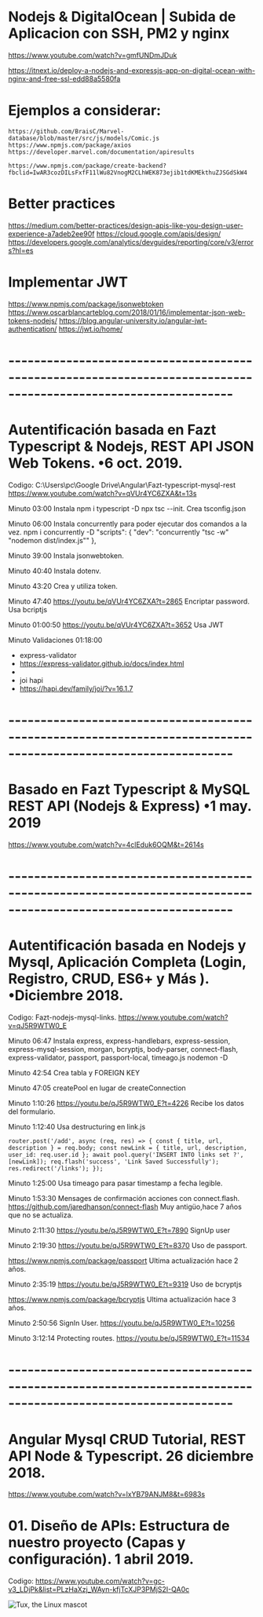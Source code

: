 # Nodejs & DigitalOcean | Subida de Aplicacion con SSH, PM2 y nginx
https://www.youtube.com/watch?v=gmfUNDmJDuk

https://itnext.io/deploy-a-nodejs-and-expressjs-app-on-digital-ocean-with-nginx-and-free-ssl-edd88a5580fa






# Ejemplos a considerar:
    https://github.com/BraisC/Marvel-database/blob/master/src/js/models/Comic.js
    https://www.npmjs.com/package/axios
    https://developer.marvel.com/documentation/apiresults

    https://www.npmjs.com/package/create-backend?fbclid=IwAR3cozDILsFxfF11lWu82VnogM2CLhWEK873ejib1tdKMEkthuZJSGdSkW4



# Better practices
https://medium.com/better-practices/design-apis-like-you-design-user-experience-a7adeb2ee90f
https://cloud.google.com/apis/design/
https://developers.google.com/analytics/devguides/reporting/core/v3/errors?hl=es


# Implementar JWT
https://www.npmjs.com/package/jsonwebtoken
https://www.oscarblancarteblog.com/2018/01/16/implementar-json-web-tokens-nodejs/
https://blog.angular-university.io/angular-jwt-authentication/
https://jwt.io/home/
# ---------------------------------------------------------------------------------------------------------------

# Autentificación basada en Fazt Typescript & Nodejs, REST API JSON Web Tokens. •6 oct. 2019.
Codigo: C:\Users\pc\Google Drive\Angular\Fazt-typescript-mysql-rest
https://www.youtube.com/watch?v=qVUr4YC6ZXA&t=13s

Minuto 03:00
Instala npm i typescript -D
npx tsc --init. 
Crea tsconfig.json

Minuto 06:00 
Instala concurrently para poder ejecutar dos comandos a la vez.
npm i concurrently -D
"scripts": {
    "dev": "concurrently \"tsc -w\" \"nodemon dist/index.js\""
  },

Minuto 39:00
 Instala jsonwebtoken.

 Minuto 40:40
 Instala dotenv.

 Minuto 43:20
 Crea y utiliza token.

Minuto 47:40 https://youtu.be/qVUr4YC6ZXA?t=2865
Encriptar password.
Usa bcriptjs

Minuto 01:00:50 https://youtu.be/qVUr4YC6ZXA?t=3652
Usa JWT

Minuto Validaciones 01:18:00
- express-validator
- https://express-validator.github.io/docs/index.html
- 
- joi hapi
- https://hapi.dev/family/joi/?v=16.1.7
# ---------------------------------------------------------------------------------------------------------------

# Basado en Fazt Typescript & MySQL REST API (Nodejs & Express) •1 may. 2019
https://www.youtube.com/watch?v=4clEduk6OQM&t=2614s
# ---------------------------------------------------------------------------------------------------------------

# Autentificación basada en Nodejs y Mysql, Aplicación Completa (Login, Registro, CRUD, ES6+ y Más ). •Diciembre 2018.
Codigo: Fazt-nodejs-mysql-links.
https://www.youtube.com/watch?v=qJ5R9WTW0_E

Minuto 06:47 
Instala express, express-handlebars, express-session, express-mysql-session, morgan,
bcryptjs, body-parser, connect-flash, express-validator, passport, passport-local, timeago.js
nodemon -D

Minuto 42:54
Crea tabla y FOREIGN KEY

Minuto 47:05
createPool en lugar de createConnection

Minuto 1:10:26 https://youtu.be/qJ5R9WTW0_E?t=4226
Recibe los datos del formulario.

Minuto 1:12:40
Usa destructuring en link.js

`router.post('/add', async (req, res) => {
    const { title, url, description } = req.body;
    const newLink = {
        title,
        url,
        description,
        user_id: req.user.id
    };
    await pool.query('INSERT INTO links set ?', [newLink]);
    req.flash('success', 'Link Saved Successfully');
    res.redirect('/links');
});`

Minuto 1:25:00
Usa timeago para pasar timestamp a fecha legible.

Minuto 1:53:30 
Mensages de confirmación acciones con connect.flash.
https://github.com/jaredhanson/connect-flash
Muy antigüo,hace 7 años que no se actualiza.


 Minuto 2:11:30 https://youtu.be/qJ5R9WTW0_E?t=7890
SignUp user

 Minuto 2:19:30 https://youtu.be/qJ5R9WTW0_E?t=8370
Uso de passport.

https://www.npmjs.com/package/passport
Ultima actualización hace 2 años.

 Minuto 2:35:19 https://youtu.be/qJ5R9WTW0_E?t=9319
Uso de bcryptjs

https://www.npmjs.com/package/bcryptjs
Ultima actualización hace 3 años.

Minuto 2:50:56 SignIn User.  https://youtu.be/qJ5R9WTW0_E?t=10256

Minuto 3:12:14 Protecting routes. https://youtu.be/qJ5R9WTW0_E?t=11534
# ---------------------------------------------------------------------------------------------------------------

# Angular Mysql CRUD Tutorial, REST API Node & Typescript. 26 diciembre 2018.
https://www.youtube.com/watch?v=lxYB79ANJM8&t=6983s

# 01. Diseño de APIs: Estructura de nuestro proyecto (Capas y configuración). 1 abril 2019.
Codigo: 
https://www.youtube.com/watch?v=gc-v3_LDjPk&list=PLzHaXzj_WAyn-kfjTcXJP3PMjS2I-QA0c






 ![Tux, the Linux mascot](https://picsum.photos/200/300)
 